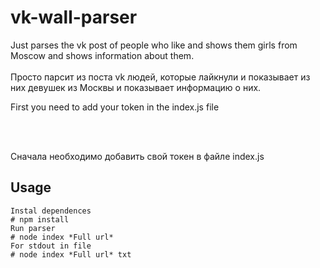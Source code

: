 # vk-wall-parser
Just parses the vk post of people who like and shows them girls from Moscow and shows information about them.
<br> <br>
Просто парсит из поста vk людей, которые лайкнули и показывает из них девушек из Москвы и показывает информацию о них.

First you need to add your token in the index.js file

<br> <br>

Сначала необходимо добавить свой токен в файле index.js

## Usage
```
Instal dependences
# npm install 
Run parser
# node index *Full url* 
For stdout in file
# node index *Full url* txt
```
